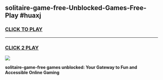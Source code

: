 
## solitaire-game-free-Unblocked-Games-Free-Play #huaxj
<h3>
<a href="https://us.freeplayer.one?title=solitaire-game-free&ref=9M">CLICK TO PLAY</a></h3>
<hr>

<h3>
<a href="https://us.freeplayer.one?title=solitaire-game-free&ref=9M">CLICK 2 PLAY</a>
  
</h3>

<a href="https://us.freeplayer.one?title=solitaire-game-free&ref=9M"><img src="https://clearcache.store/games.png"></a>


**solitaire-game-free games unblocked: Your Gateway to Fun and Accessible Online Gaming**
